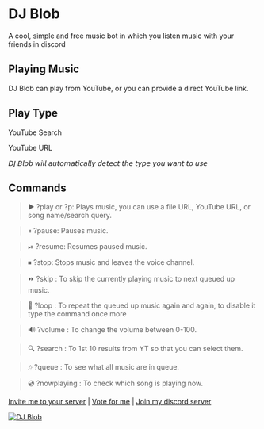 # DJ Blob 

A cool, simple and free music bot in which you listen music with your friends in discord


## Playing Music

DJ Blob can play from YouTube, or you can provide a direct YouTube link.


## Play Type

YouTube Search

YouTube URL

𝘋𝘑 𝘉𝘭𝘰𝘣 𝘸𝘪𝘭𝘭 𝘢𝘶𝘵𝘰𝘮𝘢𝘵𝘪𝘤𝘢𝘭𝘭𝘺 𝘥𝘦𝘵𝘦𝘤𝘵 𝘵𝘩𝘦 𝘵𝘺𝘱𝘦 𝘺𝘰𝘶 𝘸𝘢𝘯𝘵 𝘵𝘰 𝘶𝘴𝘦


## Commands

>▶️ ?play or ?p: Plays music, you can use a file URL, YouTube URL, or song name/search query.

>⏸ ?pause: Pauses music.

>⏯ ?resume: Resumes paused music.

>⏹ ?stop: Stops music and leaves the voice channel.

>⏩ ?skip : To skip the currently playing music to next queued up music. 

>🔁 ?loop : To repeat the queued up music again and again, to disable it type the 
            command once more

>🔊 ?volume : To change the volume between 0-100.

>🔍 ?search : To 1st 10 results from YT so that you can select them.

>🎶 ?queue : To see what all music are in queue.

>💿 ?nowplaying : To check which song is playing now.

[Invite me to your server](https://discord.com/oauth2/authorize?client_id=786209866946838528&permissions=36732224&scope=bot) | [Vote for me](https://top.gg/bot/786209866946838528/vote) | [Join my discord server](https://discord.gg/RWSEj6JrjJ) 

<a href="https://top.gg/bot/786209866946838528">
    <img src="https://top.gg/api/widget/786209866946838528.svg" alt="DJ Blob" />
</a>

